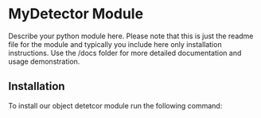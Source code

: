 # MyDetector Module

Describe your python module here. Please note that this is just the readme file for the module and typically you include here only installation instructions. Use the /docs folder for more detailed documentation and usage demonstration.


## Installation

To install our object detetcor module run the following command:

```bash

```
